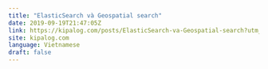 ```yaml
---
title: "ElasticSearch và Geospatial search"
date: 2019-09-19T21:47:05Z
link: https://kipalog.com/posts/ElasticSearch-va-Geospatial-search?utm_medium=RSS&utm_source=news.12bit.vn
site: kipalog.com
language: Vietnamese
draft: false
---
```

